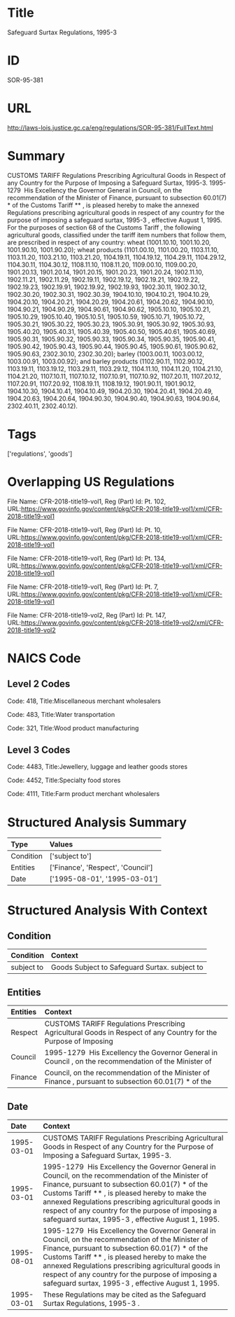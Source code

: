 # Title
Safeguard Surtax Regulations, 1995-3


# ID
SOR-95-381

# URL
http://laws-lois.justice.gc.ca/eng/regulations/SOR-95-381/FullText.html


# Summary
CUSTOMS TARIFF Regulations Prescribing Agricultural Goods in Respect of any Country for the Purpose of Imposing a Safeguard Surtax, 1995-3.
1995-1279  His Excellency the Governor General in Council, on the recommendation of the Minister of Finance, pursuant to subsection 60.01(7) *  of the  Customs Tariff ** , is pleased hereby to make the annexed  Regulations prescribing agricultural goods in respect of any country for the purpose of imposing a safeguard surtax, 1995-3 , effective August 1, 1995.
For the purposes of section 68 of the  Customs Tariff , the following agricultural goods, classified under the tariff item numbers that follow them, are prescribed in respect of any country: wheat (1001.10.10, 1001.10.20, 1001.90.10, 1001.90.20); wheat products (1101.00.10, 1101.00.20, 1103.11.10, 1103.11.20, 1103.21.10, 1103.21.20, 1104.19.11, 1104.19.12, 1104.29.11, 1104.29.12, 1104.30.11, 1104.30.12, 1108.11.10, 1108.11.20, 1109.00.10, 1109.00.20, 1901.20.13, 1901.20.14, 1901.20.15, 1901.20.23, 1901.20.24, 1902.11.10, 1902.11.21, 1902.11.29, 1902.19.11, 1902.19.12, 1902.19.21, 1902.19.22, 1902.19.23, 1902.19.91, 1902.19.92, 1902.19.93, 1902.30.11, 1902.30.12, 1902.30.20, 1902.30.31, 1902.30.39, 1904.10.10, 1904.10.21, 1904.10.29, 1904.20.10, 1904.20.21, 1904.20.29, 1904.20.61, 1904.20.62, 1904.90.10, 1904.90.21, 1904.90.29, 1904.90.61, 1904.90.62, 1905.10.10, 1905.10.21, 1905.10.29, 1905.10.40, 1905.10.51, 1905.10.59, 1905.10.71, 1905.10.72, 1905.30.21, 1905.30.22, 1905.30.23, 1905.30.91, 1905.30.92, 1905.30.93, 1905.40.20, 1905.40.31, 1905.40.39, 1905.40.50, 1905.40.61, 1905.40.69, 1905.90.31, 1905.90.32, 1905.90.33, 1905.90.34, 1905.90.35, 1905.90.41, 1905.90.42, 1905.90.43, 1905.90.44, 1905.90.45, 1905.90.61, 1905.90.62, 1905.90.63, 2302.30.10, 2302.30.20); barley (1003.00.11, 1003.00.12, 1003.00.91, 1003.00.92); and barley products (1102.90.11, 1102.90.12, 1103.19.11, 1103.19.12, 1103.29.11, 1103.29.12, 1104.11.10, 1104.11.20, 1104.21.10, 1104.21.20, 1107.10.11, 1107.10.12, 1107.10.91, 1107.10.92, 1107.20.11, 1107.20.12, 1107.20.91, 1107.20.92, 1108.19.11, 1108.19.12, 1901.90.11, 1901.90.12, 1904.10.30, 1904.10.41, 1904.10.49, 1904.20.30, 1904.20.41, 1904.20.49, 1904.20.63, 1904.20.64, 1904.90.30, 1904.90.40, 1904.90.63, 1904.90.64, 2302.40.11, 2302.40.12).


# Tags
['regulations', 'goods']


# Overlapping US Regulations
File Name: CFR-2018-title19-vol1, Reg (Part) Id: Pt. 102, URL:https://www.govinfo.gov/content/pkg/CFR-2018-title19-vol1/xml/CFR-2018-title19-vol1

File Name: CFR-2018-title19-vol1, Reg (Part) Id: Pt. 10, URL:https://www.govinfo.gov/content/pkg/CFR-2018-title19-vol1/xml/CFR-2018-title19-vol1

File Name: CFR-2018-title19-vol1, Reg (Part) Id: Pt. 134, URL:https://www.govinfo.gov/content/pkg/CFR-2018-title19-vol1/xml/CFR-2018-title19-vol1

File Name: CFR-2018-title19-vol1, Reg (Part) Id: Pt. 7, URL:https://www.govinfo.gov/content/pkg/CFR-2018-title19-vol1/xml/CFR-2018-title19-vol1

File Name: CFR-2018-title19-vol2, Reg (Part) Id: Pt. 147, URL:https://www.govinfo.gov/content/pkg/CFR-2018-title19-vol2/xml/CFR-2018-title19-vol2




# NAICS Code
## Level 2 Codes
Code: 418, Title:Miscellaneous merchant wholesalers

Code: 483, Title:Water transportation

Code: 321, Title:Wood product manufacturing




## Level 3 Codes
Code: 4483, Title:Jewellery, luggage and leather goods stores

Code: 4452, Title:Specialty food stores

Code: 4111, Title:Farm product merchant wholesalers







# Structured Analysis Summary
| Type      | Values                            |
|:----------|:----------------------------------|
| Condition | ['subject to']                    |
| Entities  | ['Finance', 'Respect', 'Council'] |
| Date      | ['1995-08-01', '1995-03-01']      |


# Structured Analysis With Context
 


## Condition
| Condition   | Context                                       |
|:------------|:----------------------------------------------|
| subject to  | Goods Subject to Safeguard Surtax. subject to |


## Entities
| Entities   | Context                                                                                                          |
|:-----------|:-----------------------------------------------------------------------------------------------------------------|
| Respect    | CUSTOMS TARIFF Regulations Prescribing Agricultural Goods in  Respect of any Country for the Purpose of Imposing |
| Council    | 1995-1279  His Excellency the Governor General in  Council , on the recommendation of the Minister of            |
| Finance    | Council, on the recommendation of the Minister of Finance , pursuant to subsection 60.01(7) * of the             |


## Date
| Date       | Context                                                                                                                                                                                                                                                                                                                                                                    |
|:-----------|:---------------------------------------------------------------------------------------------------------------------------------------------------------------------------------------------------------------------------------------------------------------------------------------------------------------------------------------------------------------------------|
| 1995-03-01 | CUSTOMS TARIFF Regulations Prescribing Agricultural Goods in Respect of any Country for the Purpose of Imposing a Safeguard Surtax, 1995-3.                                                                                                                                                                                                                                |
| 1995-03-01 | 1995-1279  His Excellency the Governor General in Council, on the recommendation of the Minister of Finance, pursuant to subsection 60.01(7) *  of the  Customs Tariff ** , is pleased hereby to make the annexed  Regulations prescribing agricultural goods in respect of any country for the purpose of imposing a safeguard surtax, 1995-3 , effective August 1, 1995. |
| 1995-08-01 | 1995-1279  His Excellency the Governor General in Council, on the recommendation of the Minister of Finance, pursuant to subsection 60.01(7) *  of the  Customs Tariff ** , is pleased hereby to make the annexed  Regulations prescribing agricultural goods in respect of any country for the purpose of imposing a safeguard surtax, 1995-3 , effective August 1, 1995. |
| 1995-03-01 | These Regulations may be cited as the  Safeguard Surtax Regulations, 1995-3 .                                                                                                                                                                                                                                                                                              |


